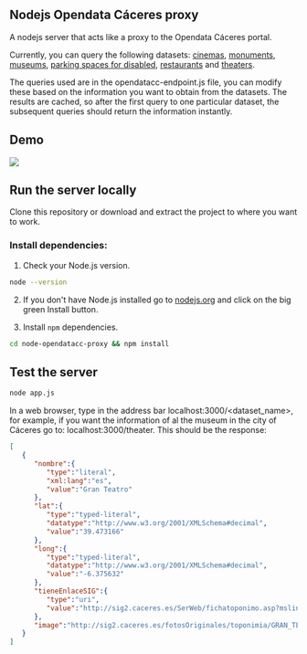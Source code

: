 ## Nodejs Opendata Cáceres proxy

A nodejs server that acts like a proxy to the Opendata Cáceres portal.

Currently, you can query the following datasets: [cinemas](opendata.caceres.es/dataset/cines-caceres), [monuments](http://opendata.caceres.es/dataset/monumentos-caceres), [museums](http://opendata.caceres.es/dataset/museos-caceres), [parking spaces for disabled](http://opendata.caceres.es/dataset/plazas-de-movilidad-reducida-caceres), [restaurants](http://opendata.caceres.es/dataset/restaurantes-caceres) and [theaters](opendata.caceres.es/dataset/teatros-caceres). 

The queries used are in the opendatacc-endpoint.js file, you can modify these based on the information you want to obtain from the datasets. The results are cached, so after the first query to one particular dataset, the subsequent queries should return the information instantly.

## Demo

![](https://lh3.googleusercontent.com/T7IAUdQGIh3UkETz9Ng4A3stH6H308kw-lBGxXl43k12jSm4RJi3WYAKWRU2rNYMOqf9Ov42l-MRH8_7-8TcTUYrKdmwMkqGbDMYoxMhyqchq8MZoIj-ndc2kOmeZ7DbJJHflumxOwxbC8JFor4B3tfMYx2rFRTIcgZ8UbYvocceQn8nA_cIQ_SkpIDvugUOiXUA4SxGhnXuJD0XZBH2-81jC7W5CJ5CG0Rt1sLktqRAp-3mg_vttBEe059O9Pjcgqw9zmGPZYGRo2BZWcVT9lLSF05sIdbudb-0O-jmKJZCZdanndeTKII5XmyL6B1az1v2ULwue5vfwcH64TpdkhSYykr9duix9vN13-cHfscmtvSxMEW6z8aOb-rVTcDieoynCZuLCFsKP3e1L7Z_qEkTXem9yz6RmAPN36aFPAxIZFg4w2xKyuHqtG_785jpIrZX3p3L60IJr-UUk5ovvlpB6xqavnhxcAMeAcPh1oTNtgh3d5v4_2-9hCoFUL3LGPGv7-S2NFb-Jcn_gR50maiNTT-BQI1OnD8IOVazSjV4w-fJEeMHvuHXpDzTysSJ1LBULgyWkiVOlsd0q_c3RqZFKYZV9jE=w297-h480-no)


## Run the server locally

Clone this repository or download and extract the project to where you want to work.

### Install dependencies:

1)  Check your Node.js version.

```sh
node --version
```

2)  If you don't have Node.js installed go to [nodejs.org](https://nodejs.org) and click on the big green Install button.

3)  Install `npm` dependencies.

```sh
cd node-opendatacc-proxy && npm install
```

## Test the server

```sh
node app.js
```

In a web browser, type in the address bar localhost:3000/<dataset_name>, for example, if you want the information of al the museum in the city of Cáceres go to: localhost:3000/theater. This should be the response:

```json
[
   {
      "nombre":{
         "type":"literal",
         "xml:lang":"es",
         "value":"Gran Teatro"
      },
      "lat":{
         "type":"typed-literal",
         "datatype":"http://www.w3.org/2001/XMLSchema#decimal",
         "value":"39.473166"
      },
      "long":{
         "type":"typed-literal",
         "datatype":"http://www.w3.org/2001/XMLSchema#decimal",
         "value":"-6.375632"
      },
      "tieneEnlaceSIG":{
         "type":"uri",
         "value":"http://sig2.caceres.es/SerWeb/fichatoponimo.asp?mslink=2398"
      },
      "image":"http://sig2.caceres.es/fotosOriginales/toponimia/GRAN_TEATRO_01.jpg"
   }
]
```
